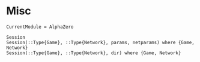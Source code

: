 # Misc

```@meta
CurrentModule = AlphaZero
```

```@docs
Session
Session(::Type{Game}, ::Type{Network}, params, netparams) where {Game, Network}
Session(::Type{Game}, ::Type{Network}, dir) where {Game, Network}
```
